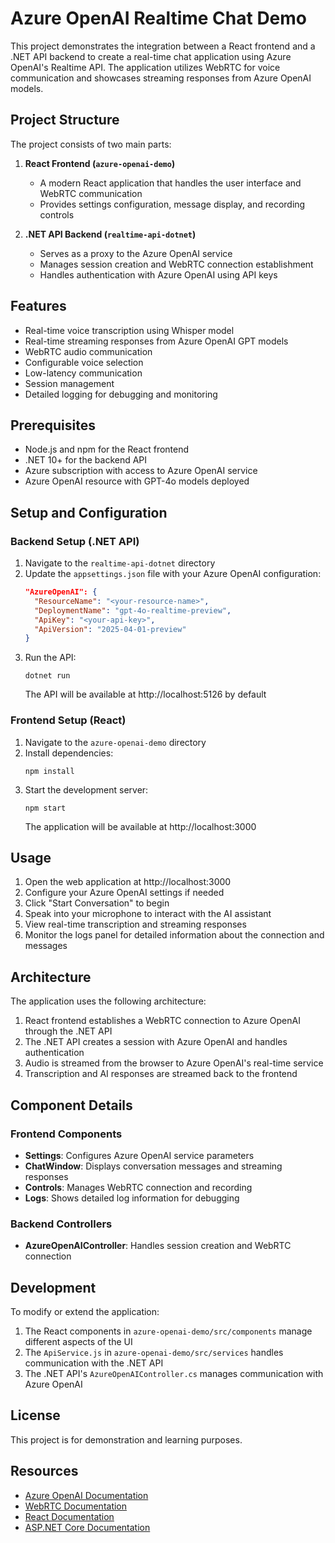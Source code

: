 # Azure OpenAI Realtime Chat Demo

This project demonstrates the integration between a React frontend and a .NET API backend to create a real-time chat application using Azure OpenAI's Realtime API. The application utilizes WebRTC for voice communication and showcases streaming responses from Azure OpenAI models.

## Project Structure

The project consists of two main parts:

1. **React Frontend (`azure-openai-demo`)**
   - A modern React application that handles the user interface and WebRTC communication
   - Provides settings configuration, message display, and recording controls
   
2. **.NET API Backend (`realtime-api-dotnet`)**
   - Serves as a proxy to the Azure OpenAI service
   - Manages session creation and WebRTC connection establishment
   - Handles authentication with Azure OpenAI using API keys

## Features

- Real-time voice transcription using Whisper model
- Real-time streaming responses from Azure OpenAI GPT models
- WebRTC audio communication
- Configurable voice selection
- Low-latency communication
- Session management
- Detailed logging for debugging and monitoring

## Prerequisites

- Node.js and npm for the React frontend
- .NET 10+ for the backend API
- Azure subscription with access to Azure OpenAI service
- Azure OpenAI resource with GPT-4o models deployed

## Setup and Configuration

### Backend Setup (.NET API)

1. Navigate to the `realtime-api-dotnet` directory
2. Update the `appsettings.json` file with your Azure OpenAI configuration:
   ```json
   "AzureOpenAI": {
     "ResourceName": "<your-resource-name>",
     "DeploymentName": "gpt-4o-realtime-preview",
     "ApiKey": "<your-api-key>",
     "ApiVersion": "2025-04-01-preview"
   }
   ```
3. Run the API:
   ```
   dotnet run
   ```
   The API will be available at http://localhost:5126 by default

### Frontend Setup (React)

1. Navigate to the `azure-openai-demo` directory
2. Install dependencies:
   ```
   npm install
   ```
3. Start the development server:
   ```
   npm start
   ```
   The application will be available at http://localhost:3000

## Usage

1. Open the web application at http://localhost:3000
2. Configure your Azure OpenAI settings if needed
3. Click "Start Conversation" to begin
4. Speak into your microphone to interact with the AI assistant
5. View real-time transcription and streaming responses
6. Monitor the logs panel for detailed information about the connection and messages

## Architecture

The application uses the following architecture:

1. React frontend establishes a WebRTC connection to Azure OpenAI through the .NET API
2. The .NET API creates a session with Azure OpenAI and handles authentication
3. Audio is streamed from the browser to Azure OpenAI's real-time service
4. Transcription and AI responses are streamed back to the frontend

## Component Details

### Frontend Components

- **Settings**: Configures Azure OpenAI service parameters
- **ChatWindow**: Displays conversation messages and streaming responses
- **Controls**: Manages WebRTC connection and recording
- **Logs**: Shows detailed log information for debugging

### Backend Controllers

- **AzureOpenAIController**: Handles session creation and WebRTC connection

## Development

To modify or extend the application:

1. The React components in `azure-openai-demo/src/components` manage different aspects of the UI
2. The `ApiService.js` in `azure-openai-demo/src/services` handles communication with the .NET API
3. The .NET API's `AzureOpenAIController.cs` manages communication with Azure OpenAI

## License

This project is for demonstration and learning purposes.

## Resources

- [Azure OpenAI Documentation](https://learn.microsoft.com/en-us/azure/ai-services/openai/)
- [WebRTC Documentation](https://webrtc.org/)
- [React Documentation](https://reactjs.org/)
- [ASP.NET Core Documentation](https://learn.microsoft.com/en-us/aspnet/core/)
